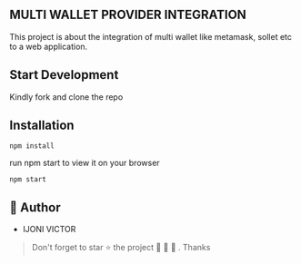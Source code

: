 ## MULTI WALLET PROVIDER INTEGRATION

This project is about the integration of multi wallet like metamask, sollet etc to a web application. 

## Start Development

Kindly fork and clone the repo 

## Installation

```
npm install
```

run npm start to view it on your browser

```
npm start
```

## :brain: Author

- IJONI VICTOR  

> Don't forget to star :star: the project :eyes: :eyes: :eyes: . Thanks
